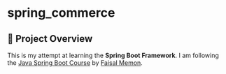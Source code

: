 # spring_commerce

## 📝 Project Overview

This is my attempt at learning the **Spring Boot Framework**. I am following the [Java Spring Boot Course](https://www.udemy.com/course/spring-boot-using-intellij-build-a-real-world-project/) by [Faisal Memon](https://www.udemy.com/user/faisal-memon-3/).
